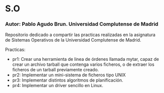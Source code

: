 # S.O

### Autor: Pablo Agudo Brun. Universidad Complutense de Madrid

Repositorio dedicado a compartir las practicas realizadas en la asignatura de Sistemas Operativos de la Universidad Complutense de Madrid.

Practicas:
- pr1: Crear una herramienta de linea de órdenes llamada mytar, capaz de crear un archivo tarball que contenga varios ficheros, o de extraer los ficheros de un tarball previamente creado.
- pr2: Implementar un mini-sistema de ficheros tipo UNIX
- pr3: Implementar distintos algoritmos de planificación.
- pr4: Implementar un driver sencillo en Linux.

